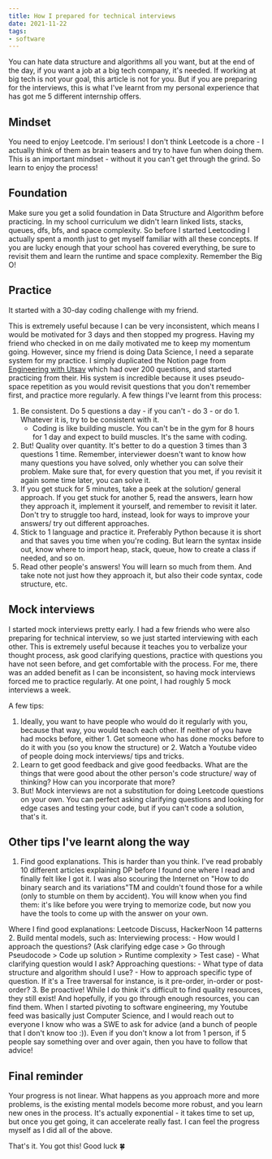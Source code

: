 ```yaml
---
title: How I prepared for technical interviews
date: 2021-11-22
tags:
- software
---
```

You can hate data structure and algorithms all you want, but at the end of the day, if you want a job at a big tech company, it's needed. If working at big tech is not your goal, this article is not for you. But if you are preparing for the interviews, this is what I've learnt from my personal experience that has got me 5 different internship offers.

## Mindset
You need to enjoy Leetcode. I'm serious! I don't think Leetcode is a chore - I actually think of them as brain teasers and try to have fun when doing them. This is an important mindset - without it you can't get through the grind. So learn to enjoy the process!

## Foundation
Make sure you get a solid foundation in Data Structure and Algorithm before practicing.
In my school curriculum we didn't learn linked lists, stacks, queues, dfs, bfs, and space complexity. So before I started Leetcoding I actually spent a month just to get myself familiar with all these concepts. 
If you are lucky enough that your school has covered everything, be sure to revisit them and learn the runtime and space complexity. Remember the Big O!

## Practice
It started with a 30-day coding challenge with my friend.

This is extremely useful because I can be very inconsistent, which means I would be motivated for 3 days and then stopped my progress. Having my friend who checked in on me daily motivated me to keep my momentum going. 
However, since my friend is doing Data Science, I need a separate system for my practice. I simply duplicated the Notion page from [Engineering with Utsav](https://www.youtube.com/watch?v=7UlslIXHNsw) which had over 200 questions, and started practicing from their. His system is incredible because it uses pseudo-space repetition as you would revisit questions that you don't remember first, and practice more regularly. 
A few things I've learnt from this process:
1. Be consistent. Do 5 questions a day - if you can't - do 3 - or do 1. Whatever it is, try to be consistent with it. 
    - Coding is like building muscle. You can't be in the gym for 8 hours for 1 day and expect to build muscles. It's the same with coding.
2. But! Quality over quantity. It's better to do a question 3 times than 3 questions 1 time. Remember, interviewer doesn't want to know how many questions you have solved, only whether you can solve their problem. Make sure that, for every question that you met, if you revisit it again some time later, you can solve it.
3. If you get stuck for 5 minutes, take a peek at the solution/ general approach. If you get stuck for another 5, read the answers, learn how they approach it, implement it yourself, and remember to revisit it later. Don't try to struggle too hard, instead, look for ways to improve your answers/ try out different approaches.
6. Stick to 1 language and practice it. Preferably Python because it is short and that saves you time when you're coding. But learn the syntax inside out, know where to import heap, stack, queue, how to create a class if needed, and so on. 
7. Read other people's answers! You will learn so much from them. And take note not just how they approach it, but also their code syntax, code structure, etc.

## Mock interviews
I started mock interviews pretty early. I had a few friends who were also preparing for technical interview, so we just started interviewing with each other. This is extremely useful because it teaches you to verbalize your thought process, ask good clarifying questions, practice with questions you have not seen before, and get comfortable with the process. For me, there was an added benefit as I can be inconsistent, so having mock interviews forced me to practice regularly. At one point, I had roughly 5 mock interviews a week.

A few tips:
1. Ideally, you want to have people who would do it regularly with you, because that way, you would teach each other. If neither of you have had mocks before, either 1. Get someone who has done mocks before to do it with you (so you know the structure) or 2. Watch a Youtube video of people doing mock interviews/ tips and tricks. 
2. Learn to get good feedback and give good feedbacks. What are the things that were good about the other person's code structure/ way of thinking? How can you incorporate that more?
3. But! Mock interviews are not a substitution for doing Leetcode questions on your own. You can perfect asking clarifying questions and looking for edge cases and testing your code, but if you can't code a solution, that's it. 

## Other tips I've learnt along the way
1. Find good explanations.
This is harder than you think. I've read probably 10 different articles explaining DP before I found one where I read and finally felt like I got it. I was also scouring the Internet on "How to do binary search and its variations"TM and couldn't found those for a while (only to stumble on them by accident). You will know when you find them: it's like before you were trying to memorize code, but now you have the tools to come up with the answer on your own. 

Where I find good explanations: Leetcode Discuss, HackerNoon 14 patterns
2. Build mental models, such as:
    Interviewing process:
        - How would I approach the questions? (Ask clarifying edge case > Go through Pseudocode > Code up solution > Runtime complexity > Test case)
        - What clarifying question would I ask? 
    Approaching questions:
        - What type of data structure and algorithm should I use?
        - How to approach specific type of question. If it's a Tree traversal for instance, is it pre-order, in-order or post-order? 
3. Be proactive! While I do think it's difficult to find quality resources, they still exist! And hopefully, if you go through enough resources, you can find them. When I started pivoting to software engineering, my Youtube feed was basically just Computer Science, and I would reach out to everyone I know who was a SWE to ask for advice (and a bunch of people that I don't know too :)). Even if you don't know a lot from 1 person, if 5 people say something over and over again, then you have to follow that advice!

## Final reminder
Your progress is not linear. What happens as you approach more and more problems, is the existing mental models become more robust, and you learn new ones in the process. It's actually exponential - it takes time to set up, but once you get going, it can accelerate really fast. I can feel the progress myself as I did all of the above.

That's it. You got this! Good luck 🍀